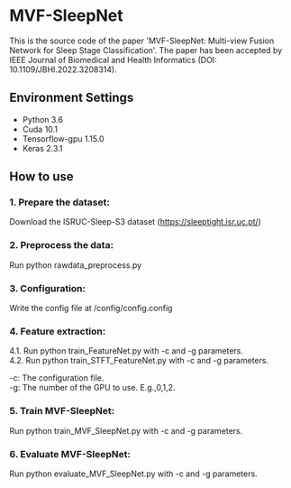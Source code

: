 # MVF-SleepNet
This is the source code of the paper 'MVF-SleepNet: Multi-view Fusion Network for Sleep Stage Classification'. The paper has been accepted by IEEE Journal of Biomedical and Health Informatics (DOI: 10.1109/JBHI.2022.3208314).

## Environment Settings
- Python 3.6
- Cuda 10.1
- Tensorflow-gpu 1.15.0
- Keras 2.3.1

## How to use

### 1. Prepare the dataset:

Download the ISRUC-Sleep-S3 dataset (https://sleeptight.isr.uc.pt/)

### 2. Preprocess the data:

Run python rawdata_preprocess.py

### 3. Configuration:

Write the config file at /config/config.config

### 4. Feature extraction:

4.1. Run python train_FeatureNet.py with -c and -g parameters. <br>
4.2. Run python train_STFT_FeatureNet.py with -c and -g parameters.

-c: The configuration file. <br>
-g: The number of the GPU to use. E.g.,0,1,2.

### 5. Train MVF-SleepNet:

Run python train_MVF_SleepNet.py with -c and -g parameters.

### 6. Evaluate MVF-SleepNet:

Run python evaluate_MVF_SleepNet.py with -c and -g parameters.
